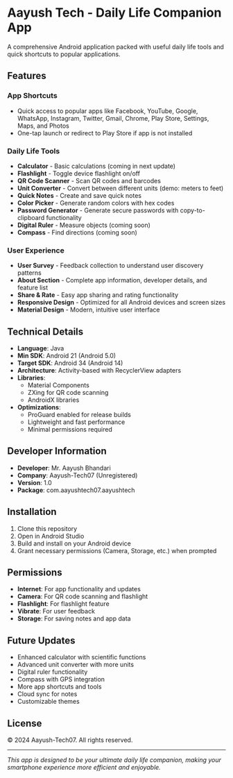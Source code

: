 # Aayush Tech - Daily Life Companion App

A comprehensive Android application packed with useful daily life tools and quick shortcuts to popular applications.

## Features

### App Shortcuts
- Quick access to popular apps like Facebook, YouTube, Google, WhatsApp, Instagram, Twitter, Gmail, Chrome, Play Store, Settings, Maps, and Photos
- One-tap launch or redirect to Play Store if app is not installed

### Daily Life Tools
- **Calculator** - Basic calculations (coming in next update)
- **Flashlight** - Toggle device flashlight on/off
- **QR Code Scanner** - Scan QR codes and barcodes
- **Unit Converter** - Convert between different units (demo: meters to feet)
- **Quick Notes** - Create and save quick notes
- **Color Picker** - Generate random colors with hex codes
- **Password Generator** - Generate secure passwords with copy-to-clipboard functionality
- **Digital Ruler** - Measure objects (coming soon)
- **Compass** - Find directions (coming soon)

### User Experience
- **User Survey** - Feedback collection to understand user discovery patterns
- **About Section** - Complete app information, developer details, and feature list
- **Share & Rate** - Easy app sharing and rating functionality
- **Responsive Design** - Optimized for all Android devices and screen sizes
- **Material Design** - Modern, intuitive user interface

## Technical Details

- **Language**: Java
- **Min SDK**: Android 21 (Android 5.0)
- **Target SDK**: Android 34 (Android 14)
- **Architecture**: Activity-based with RecyclerView adapters
- **Libraries**: 
  - Material Components
  - ZXing for QR code scanning
  - AndroidX libraries
- **Optimizations**: 
  - ProGuard enabled for release builds
  - Lightweight and fast performance
  - Minimal permissions required

## Developer Information

- **Developer**: Mr. Aayush Bhandari
- **Company**: Aayush-Tech07 (Unregistered)
- **Version**: 1.0
- **Package**: com.aayushtech07.aayushtech

## Installation

1. Clone this repository
2. Open in Android Studio
3. Build and install on your Android device
4. Grant necessary permissions (Camera, Storage, etc.) when prompted

## Permissions

- **Internet**: For app functionality and updates
- **Camera**: For QR code scanning and flashlight
- **Flashlight**: For flashlight feature
- **Vibrate**: For user feedback
- **Storage**: For saving notes and app data

## Future Updates

- Enhanced calculator with scientific functions
- Advanced unit converter with more units
- Digital ruler functionality
- Compass with GPS integration
- More app shortcuts and tools
- Cloud sync for notes
- Customizable themes

## License

© 2024 Aayush-Tech07. All rights reserved.

---

*This app is designed to be your ultimate daily life companion, making your smartphone experience more efficient and enjoyable.*
